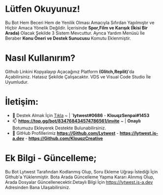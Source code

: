 # Lütfen Okuyunuz! 
Bu Bot Hem Beceri Hem de Yenilik Olması Amacıyla Sıfırdan Yapılmıştır ve Hiçbir Amaca Yönelik Değildir.
İçerisinde **Spor,Film ve Karışık (İkisi Bir Arada)** Olacak Şekilde 3 Sistem Mevcuttur.
Ayrıca Yardım Menüsü İle Beraber **Konu Öneri ve Destek Sunucusu** Komutu Eklenmiştir.

# Nasıl Kullanırım?
Github Linkini Kopyalayıp Açacağınız Platform **(Glitch,Replit)**'da Açabilirsiniz. Hatasız Şekilde Çalışacaktır. VDS ve Visual Code Studio İle Uyumludur.

# İletişim: 
- 🔭 Destek Almak İçin [Tıkla](https://discord.gg/VR9EtvrcXC) ~ |  **`lytwest#0686** - **KlouqzSenpai#1453**
- 📫 **https://top.gg/bot/834768434574786561/invite** ~ | **Onaylı** Botumuzu Ekleyerek Destekte Bulunabilirsiniz.
- 📌 GitHub Profillerimiz **https://Github.com/Lytwest** - **https://lytwest.is-a.dev** - **https://Github.com/KlouqzCreative**

# Ek Bilgi - Güncelleme;
Bu Bot Lytwest Tarafından Kodlanmış Olup, Soru Ekleme Uğraşı İstediği İçin Github'a Yüklenmiştir. Bota Arada Güncelleme Yapma Kararı Alınmış Olup, Arada Dosyalar Güncellenecektir.Detaylı Bilgi İçin https://lytwest.is-a.dev Adresinden Bana Ulaşabilirsiniz.
